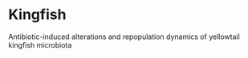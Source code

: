 # Kingfish
Antibiotic-induced alterations and repopulation dynamics of yellowtail kingfish microbiota
